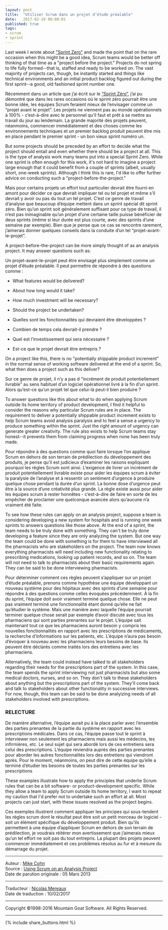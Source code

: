 ```yaml
---
layout: post
title:  "Utiliser Scrum dans un projet d’étude préalable"
date:   2017-02-10 00:00:01
published: true
tags: 
- scrum
- sprint
---
```


Last week I wrote about ["Sprint Zero"](https://www.mountaingoatsoftware.com/blog/sprint-zero-a-good-idea-or-not) and made the point that on the rare occasion when this might be a good idea, Scrum teams would be better off thinking of that time as a "project before the project." Projects do not spring to life fully formed--that is, staffed and ready to be worked on. The vast majority of projects can, though, be instantly started and things like technical environments and an initial product backlog figured out during the first sprint--a good, old fashioned sprint number one.

Récemment dans un article que j’ai écrit sur le [“Sprint Zéro”](http://www.les-traducteurs-agiles.org/2017/01/17/sprint-zero-une-bonne-idee-ou-pas.html), j’ai pu démontré que dans les rares occasions où le sprint zéro pourrait être une bonne idée, les équipes Scrum feraient mieux de l’envisager comme un “projet avant le projet”. Les projets ne viennent pas au monde opérationnels à 100% - c’est-à-dire avec le personnel qu’il faut et prêt à se mettre au travail du jour au lendemain. La grande majorité des projets peuvent, néanmoins, commencer immédiatement et des choses comme les environnements techniques et un premier backlog produit peuvent être mis en place pendant le premier sprint - un bon vieux sprint numéro un.

But some projects should be preceded by an effort to decide what the project should entail and even whether there should be a project at all. This is the type of analysis work many teams put into a special Sprint Zero. While one sprint is often enough for this work, it's not hard to imagine a project large enough that it could benefit from a couple of sprints (albeit, usually short, one-week sprints). Although I think this is rare, I'd like to offer further advice on conducting such a "project-before-the-project."

Mais pour certains projets un effort tout particulier devrait être fourni en amont pour décider ce que devrait impliquer tel ou tel projet et même s’il devrait y avoir ou pas du tout un tel projet. C’est ce genre de travail d’analyse que beaucoup d’équipe mettent dans un sprint spécial dit sprint zéro. Bien qu’un sprint soit généralement suffisant pour ce type de travail, il n’est pas inimaginable qu’un projet d’une certaine taille puisse bénéficier de deux sprints (même si leur durée est plus courte, avec des sprints d’une semaine par exemple). Bien que je pense que ce cas se rencontre rarement, j’aimerais donner quelques conseils dans la conduite d’un tel “projet-avant-le-projet”.

A project-before-the-project can be more simply thought of as an analysis project. It may answer questions such as:

Un projet-avant-le-projet peut être envisagé plus simplement  comme un projet d’étude préalable. Il peut permettre de répondre à des questions comme :

* What features would be delivered?
* About how long would it take?
* How much investment will be necessary?
* Should the project be undertaken?

* Quelles sont les fonctionnalités qui devraient être développées ?
* Combien de temps cela devrait-il prendre ?
* Quel est l’investissement qui sera nécessaire ?
* Est-ce que le projet devrait être entrepris ?

On a project like this, there is no "potentially shippable product increment" in the normal sense of working software delivered at the end of a sprint. So, what then does a project such as this deliver?

Sur ce genre de projet, il n’y a pas d “incrément de produit potentiellement livrable” au sens habituel d’un logiciel opérationnel livré à la fin d’un sprint. Alors qu’est-ce qu’un projet tel que celui-là peut-il bien produire ? 

To answer questions like this about what to do when applying Scrum outside its home territory of product development, I find it helpful to consider the reasons why particular Scrum rules are in place. The requirement to deliver a potentially shippable product increment exists to help Scrum teams avoid analysis paralysis and to feel a sense a urgency to produce something within the sprint. Just the right amount of urgency can generate greater creativity. The rule also exists to help Scrum teams stay honest--it prevents them from claiming progress when none has been truly made.

Pour répondre à des questions comme quoi faire lorsque l’on applique Scrum en dehors de son terrain de prédilection du développement des produits, je pense qu’il est judicieux d’examiner les raisons expliquant pourquoi les règles Scrum sont ainsi. L’exigence de livrer un incrément de produit potentiellement livrable existe pour aider les équipes scrum à éviter la paralysie de l’analyse et à ressentir un sentiment d’urgence à produire quelque chose pendant la durée d’un sprint. La bonne dose d’urgence peut être à la source d’une créativité plus grande. La règle existe aussi pour aider les équipes scrum à rester honnêtes - c’est-à-dire de faire en sorte de les empêcher de proclamer une quelconque avancée alors qu’aucune n’a vraiment été faite.

To see how these rules can apply on an analysis project, suppose a team is considering developing a new system for hospitals and is running one week sprints to answers questions like those above. At the end of a sprint, the team needs to be truly done with something. They can't be truly done developing a feature since they are only analyzing the system. But one way the team could be done with something is for them to have interviewed all the pharmacists who are stakeholders on the project. The team now knows everything pharmacists will need including new functionality relating to prescribing medications, looking up patient records, and so on. The team will not need to talk to pharmacists about their basic requirements again. They can be said to be done interviewing pharmacists.

Pour déterminer comment ces règles peuvent s’appliquer sur un projet d’étude préalable, prenons comme hypothèse une équipe développant un nouveau système pour des hôpitaux avec des sprints d’une semaine pour répondre à des questions comme celles évoquées précédemment. À la fin du sprint, l’équipe doit avoir vraiment terminé quelque chose. Elle ne peut pas vraiment terminé une fonctionnalité étant donné qu’elle ne fait qu’étudier le système. Mais une manière avec laquelle l’équipe pourrait terminer quelque chose serait par exemple d’avoir discuté avec tous les pharmaciens qui sont parties prenantes sur le projet. L’équipe sait maintenant tout ce que les pharmaciens auront besoin y compris les nouvelles fonctionnalités en rapport avec les prescriptions de médicaments, la recherche d’informations sur les patients, etc. L’équipe n’aura pas besoin d’évoquer à nouveau avec les pharmaciens leurs besoins de base. Ils peuvent être déclarés comme traités lors des entretiens avec les pharmaciens. 

Alternatively, the team could instead have talked to all stakeholders regarding their needs for the prescriptions part of the system. In this case, the team spends the sprint interviewing not just pharmacists but also some medical doctors, nurses, and so on. They don't talk to these stakeholders about anything but the prescriptions part of the system. They'll come back and talk to stakeholders about other functionality in successive interviews. For now, though, this team can be said to be done analyizing needs of all stakeholders involved with prescriptions.

 ### RELECTURE

De manière alternative, l’équipe aurait pu à la place parler avec l’ensemble des parties prenantes de la partie du système en rapport avec les prescriptions médicales. Dans ce cas, l’équipe passe tout le sprint à interviewer non seulement les pharmaciens mais aussi les médecins, les infirmières, etc. Le seul sujet qui sera abordé lors de ces entretiens sera celui des prescriptions. L’équipe reviendra auprès des parties prenantes pour aborder les autres fonctionnalités lors des entretiens qui viendront après. Pour le moment, néanmoins, on peut dire de cette équipe qu’elle a terminé d’étudier les besoins de toutes les parties prenantes sur les prescriptions 

These examples illustrate how to apply the principles that underlie Scrum rules that can be a bit software- or product-development specific. While they allow a team to apply Scrum outside its home territory, I want to repeat my caution that I'd prefer not to undertake such an effort at all. Most projects can just start, with these issues resolved as the project begins.

Ces exemples illustrent comment appliquer les principes qui sous-tendent les règles scrum dont le résultat peut être soit un petit morceau de logiciel - soit un élément spécifique du développement produit. Bien qu’ils permettent à une équipe d’appliquer Scrum en dehors de son terrain de prédilection, je voudrais réitérer mon avertissement que j’aimerais mieux qu’un tel effort ne soit pas du tout entrepris. La plupart des projets peuvent commencer immédiatement et ces problèmes résolus au fur et à mesure du démarrage du projet. 


---  
Auteur : [Mike Cohn](https://www.mountaingoatsoftware.com/company/about-mike-cohn)  
Source : [Using Scrum on an Analysis Project](https://www.mountaingoatsoftware.com/blog/using-scrum-on-an-analysis-project)  
Date de parution originale : 05 Mars 2013  

---
Traducteur : [Nicolas Mereaux](http://www.les-traducteurs-agiles.org/traducteurs/)  
Date de traduction : 10/02/2017

---

Copyright ©1998-2016 Mountain Goat Software. All Rights Reserved.

---

{% include share_buttons.html %}

  
